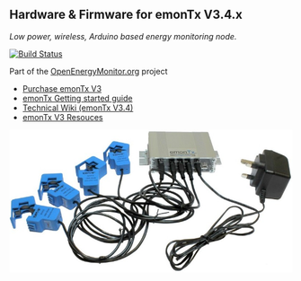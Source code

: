 ## Hardware & Firmware for emonTx V3.4.x

*Low power, wireless, Arduino based energy monitoring node.*

[![Build Status](https://travis-ci.org/openenergymonitor/emontx3.svg?branch=master)](https://travis-ci.org/openenergymonitor/emontx3)

Part of the [OpenEnergyMonitor.org](https://openenergymonitor.org) project

- [Purchase emonTx V3](https://shop.openenergymonitor.com/emontx-v3-electricity-monitoring-transmitter-unit-433mhz/)
- [emonTx Getting started guide](https://guide.openenergymonitor.org/setup/emontx)
- [Technical Wiki (emonTx V3.4)](https://wiki.openenergymonitor.org/index.php?title=EmonTx_V3.4)
- [emonTx V3 Resouces](https://guide.openenergymonitor.org/technical/resources/#emontx)


![photo.jpg](hardware/photo.jpg)

